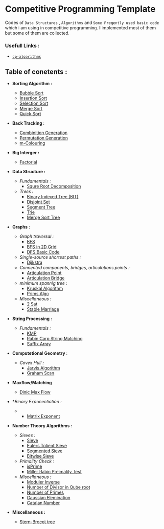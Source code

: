 # Competitive Programming Template
Codes of `Data Structures` , `Algorithms` and `Some Freqently used basic code` which i am using in competitive programming. I implemented most of them but some of them are collected.

### Usefull Links :
  * [`cp-algorithms`](https://cp-algorithms.com/)



## Table of conetents :

  * **Sorting Algorithm :**
    * [Bubble Sort](https://github.com/Nadim-Mahmud/Competitive-Programming-Template/blob/master/Source/Sorting/Bubble%20Sort.cpp)
    * [Insertion Sort](https://github.com/Nadim-Mahmud/Competitive-Programming-Template/blob/master/Source/Sorting/Insertion%20Sort.cpp)
    * [Selection Sort](https://github.com/Nadim-Mahmud/Competitive-Programming-Template/blob/master/Source/Sorting/Selection%20Sort.cpp)
    * [Merge Sort](https://github.com/Nadim-Mahmud/Competitive-Programming-Template/blob/master/Source/Sorting/Merge%20Sort.cpp)
    * [Quick Sort](https://github.com/Nadim-Mahmud/Competitive-Programming-Template/blob/master/Source/Sorting/Quick%20Sort.cpp)
  * **Back Tracking :**
    * [Combinition Generation](https://github.com/Nadim-Mahmud/Competitive-Programming-Template/blob/master/Source/BackTracking/Combinition_Generation.cpp)
    * [Permutation Generation](https://github.com/Nadim-Mahmud/Competitive-Programming-Template/blob/master/Source/BackTracking/Permutation_generation.cpp)
    * [m-Colouring](https://github.com/Nadim-Mahmud/Competitive-Programming-Template/blob/master/Source/BackTracking/m-colouring.cpp)
  * **Big Interger :**
    * [Factorial](https://github.com/Nadim-Mahmud/Competitive-Programming-Template/blob/master/Source/Big%20Interger/factorial.cpp)
  * **Data Structure :**
    * *Fundamentals :*
      * [Squre Root Decomposition](https://github.com/Nadim-Mahmud/Competitive-Programming-Template/blob/master/Source/Data%20Structure/squre%20root%20decmp.cpp)
    * *Trees :*
      * [Binary Indexed Tree (BIT)](https://github.com/Nadim-Mahmud/Competitive-Programming-Template/blob/master/Source/Data%20Structure/binary%20indexed%20tree.cpp)
      * [Disjoint Set](https://github.com/Nadim-Mahmud/Competitive-Programming-Template/blob/master/Source/Data%20Structure/disjoint%20set.cpp)
      * [Segment Tree](https://github.com/Nadim-Mahmud/Competitive-Programming-Template/blob/master/Source/Data%20Structure/segmet%20tree.cpp)
      * [Trie](https://github.com/Nadim-Mahmud/Competitive-Programming-Template/blob/master/Source/Data%20Structure/trie.cpp)
      * [Merge Sort Tree](https://github.com/Nadim-Mahmud/Competitive-Programming-Template/blob/master/Source/Data%20Structure/merge%20sort%20tree.cpp)
  * **Graphs :**
    * *Graph traversal :*
      * [BFS](https://github.com/Nadim-Mahmud/Competitive-Programming-Template/blob/master/Source/Graph/bfs.cpp)
      * [BFS in 2D Grid](https://github.com/Nadim-Mahmud/Competitive-Programming-Template/blob/master/Source/Graph/bfs%20in%202d.cpp)
      * [DFS Basic Code](https://github.com/Nadim-Mahmud/Competitive-Programming-Template/blob/master/Source/Graph/DFS.cpp)
    * *Single-source shortest paths :*
      * [Dijkstra](https://github.com/Nadim-Mahmud/Competitive-Programming-Template/blob/master/Source/Graph/dijkstra.cpp)
    * *Connected components, bridges, articulations points :*
      * [Articulation Point](https://github.com/Nadim-Mahmud/Competitive-Programming-Template/blob/master/Source/Graph/Articulation%20point.cpp)
      * [Articulation Bridge](https://github.com/Nadim-Mahmud/Competitive-Programming-Template/blob/master/Source/Graph/Articulation%20Bridge.cpp)
    * *minimum spannig tree :*
      * [Kruskal Algorithm](https://github.com/Nadim-Mahmud/Competitive-Programming-Template/blob/master/Source/Graph/minimum%20spannig%20tree%20(Kruskal).cpp)
      * [Prims Algo](https://github.com/Nadim-Mahmud/Competitive-Programming-Template/blob/master/Source/Graph/minimum%20spannig%20tree%20(Kruskal).cpp)
    * *Miscellaneous :*
      * [2 Sat](https://github.com/Nadim-Mahmud/Competitive-Programming-Template/blob/master/Source/Graph/2-Sat.cpp)      
      * [Stable Marriage](https://github.com/Nadim-Mahmud/Competitive-Programming-Template/blob/master/Source/Graph/Stable%20Marriage.cpp)
  * **String Processing :**
    * *Fundamentals :*
      * [KMP](https://github.com/Nadim-Mahmud/Competitive-Programming-Template/blob/master/Source/String/KMP.cpp)
      * [Rabin Carp String Matching](https://github.com/Nadim-Mahmud/Competitive-Programming-Template/blob/master/Source/String/Rabin%20Carp%20String%20Matching.cpp)
      * [Suffix Array](https://github.com/Nadim-Mahmud/Competitive-Programming-Template/blob/master/Source/String/Suffix%20Array.cpp)
  * **Computetional Geometry :**
    * *Covex Hull :*
      * [Jarvis Algorithm](https://github.com/Nadim-Mahmud/Competitive-Programming-Template/blob/master/Source/Computetional%20Geometry/Jarvis%20Algorithm.cpp)
      * [Graham Scan](https://github.com/Nadim-Mahmud/Competitive-Programming-Template/blob/master/Source/Computetional%20Geometry/Covex%20Hull%20(Graham%20Scan)%20.cpp)
  * **Maxflow/Matching**
    * [Dinic Max Flow](https://github.com/Nadim-Mahmud/Competitive-Programming-Template/blob/master/Source/Flow%20and%20matching/flow%20dinic.cpp)
  * **Binary Exponentiation :*
    * * [Matrix Exponent](https://github.com/Nadim-Mahmud/Competitive-Programming-Template/blob/master/Source/Binary%20Exponentiation/matrix_exponent.cpp)
  * **Number Theory Algorithms :**
    * *Sieves :*
      * [Sieve](https://github.com/Nadim-Mahmud/Competitive-Programming-Template/blob/master/Source/Number%20Theory/sieve.cpp)
      * [Eulers Totient Sieve](https://github.com/Nadim-Mahmud/Competitive-Programming-Template/blob/master/Source/Number%20Theory/eulers%20totient%20sieve.cpp)
      * [Segmented Sieve](https://github.com/Nadim-Mahmud/Competitive-Programming-Template/blob/master/Source/Number%20Theory/segmented_sieve.cpp)
      * [Bitwise Sieve](https://github.com/Nadim-Mahmud/Competitive-Programming-Template/blob/master/Source/Number%20Theory/bitwise_sieve.cpp)
    * *Primality Check :*
      * [isPrime](https://github.com/Nadim-Mahmud/Competitive-Programming-Template/blob/master/Source/Number%20Theory/isPrime.cpp)
      * [Miller Rabin Preimality Test](https://github.com/Nadim-Mahmud/Competitive-Programming-Template/blob/master/Source/Number%20Theory/miller%20rabin%20preimality%20test.cpp)
    * *Miscellaneous :*
      * [Moduler Inverse](https://github.com/Nadim-Mahmud/Competitive-Programming-Template/blob/master/Source/Number%20Theory/moduler%20inverse.cpp)
      * [Number of Divisor in Qube root](https://github.com/Nadim-Mahmud/Competitive-Programming-Template/blob/master/Source/Number%20Theory/number%20of%20divisor%20in%20qube%20root.cpp)
      * [Number of Primes](https://github.com/Nadim-Mahmud/Competitive-Programming-Template/blob/master/Source/Number%20Theory/number%20of%20primes.txt)
      * [Gaussian Elemination](https://github.com/Nadim-Mahmud/Competitive-Programming-Template/blob/master/Source/Number%20Theory/gaussian_elemination.cpp)
      * [Catalan Number](https://github.com/Nadim-Mahmud/Competitive-Programming-Template/blob/master/Source/Number%20Theory/Catalan_number.cpp)
    
  * **Miscellaneous :**
    * [Stern-Brocot tree](https://github.com/Nadim-Mahmud/Competitive-Programming-Template/blob/master/Source/Miscellaneous/Stern%20Brocot%20tree.cpp)
